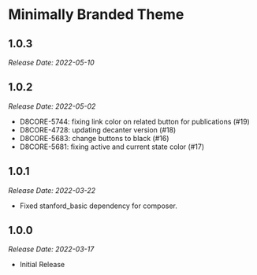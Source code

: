 # Minimally Branded Theme


1.0.3
--------------------------------------------------------------------------------
_Release Date: 2022-05-10_



1.0.2
--------------------------------------------------------------------------------
_Release Date: 2022-05-02_

- D8CORE-5744: fixing link color on related button for publications (#19)
- D8CORE-4728: updating decanter version (#18)
- D8CORE-5683: change buttons to black (#16)
- D8CORE-5681: fixing active and current state color (#17)


1.0.1
--------------------------------------------------------------------------------
_Release Date: 2022-03-22_

- Fixed stanford_basic dependency for composer.

1.0.0
--------------------------------------------------------------------------------
_Release Date: 2022-03-17_

- Initial Release
